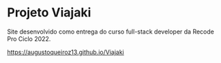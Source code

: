 # Projeto Viajaki

Site desenvolvido como entrega do curso full-stack developer da Recode Pro Ciclo 2022.

https://augustoqueiroz13.github.io/Viajaki
